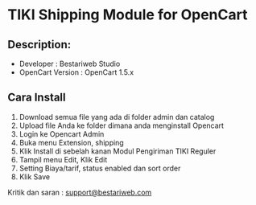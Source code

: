 TIKI Shipping Module for OpenCart
===================================

Description:
------------
- Developer : Bestariweb Studio
- OpenCart Version : OpenCart 1.5.x
 
Cara Install
------------
1. Download semua file yang ada di folder admin dan catalog
2. Upload file Anda ke folder dimana anda menginstall Opencart
3. Login ke Opencart Admin
4. Buka menu Extension, shipping
5. Klik Install di sebelah kanan Modul Pengiriman TIKI Reguler
6. Tampil menu Edit, Klik Edit
7. Setting Biaya/tarif, status enabled dan sort order
8. Klik Save

Kritik dan saran : support@bestariweb.com


